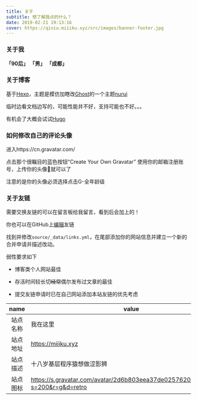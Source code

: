 ```yaml
---
title: 关于
subtitle: 想了解我点的什么？
date: 2019-02-21 19:13:16
cover: https://qiniu.miiiku.xyz/src/images/banner-footer.jpg
---
```


### 关于我

**「90后」** **「男」** **「成都」**

### 关于博客

基于[Hexo](https://hexo.io/zh-cn/)，主题是模仿加瞎改[Ghost](https://ghost.org/zh_CN/)的一个主题[nurui](https://nurui.fueko.net/)

临时边看文档边写的，可能性能并不好，支持可能也不好。。。

有机会了大概会试试[Hugo](https://gohugo.io/)


### 如何修改自己的评论头像

进入https://cn.gravatar.com/

点击那个很瞩目的蓝色按钮“Create Your Own Gravatar” 使用你的邮箱注册账号，上传你的头像就可以了

注意的是你的头像必须选择点击G-全年龄级

### 关于友链

需要交换友链的可以在留言板给我留言，看到后会加上的！

你也可以在GitHub上[编辑](https://github.com/miiiku/hexo-blog/blob/master/source/_data/links.yml)友链

找到并修改`source/_data/links.yml`，在尾部添加你的网站信息并建立一个新的合并申请并描述改动。

弱性要求如下

* 博客类个人网站最佳

* 存活时间较长切~~经常~~偶尔发布过文章的最佳

* 提交友链申请时已在自己网站添加本站友链的优先考虑

|   name   | value                                                                            |
|:--------:|----------------------------------------------------------------------------------|
| 站点名称 | 我在这里                                                                         |
| 站点地址 | https://miiiku.xyz                                                               |
| 站点描述 | 十八岁基层程序猿想做涩影狮                                                       |
| 站点图标 | https://s.gravatar.com/avatar/2d6b803eea37de0257620d5fabee7e64?s=200&r=g&d=retro |